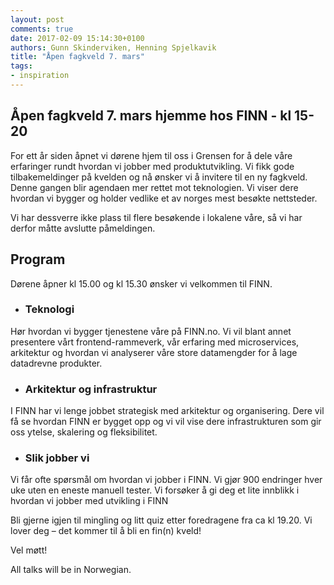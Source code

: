 ```yaml
---
layout: post
comments: true
date: 2017-02-09 15:14:30+0100
authors: Gunn Skinderviken, Henning Spjelkavik
title: "Åpen fagkveld 7. mars"
tags:
- inspiration
---
```


## Åpen fagkveld 7. mars hjemme hos FINN - kl 15-20

For ett år siden åpnet vi dørene hjem til oss i Grensen for å dele våre erfaringer rundt hvordan vi jobber med produktutvikling. Vi fikk gode tilbakemeldinger på kvelden og nå ønsker vi å invitere til en ny fagkveld. Denne gangen blir agendaen mer rettet mot teknologien. Vi viser dere hvordan vi bygger og holder vedlike et av norges mest besøkte nettsteder.

Vi har dessverre ikke plass til flere besøkende i lokalene våre, så vi har derfor måtte avslutte påmeldingen.

## Program
Dørene åpner kl 15.00 og kl 15.30 ønsker vi velkommen til FINN.

- ### Teknologi
Hør hvordan vi bygger tjenestene våre på FINN.no. Vi vil blant annet presentere vårt frontend-rammeverk, vår erfaring med microservices, arkitektur og hvordan vi analyserer våre store datamengder for å lage datadrevne produkter.

- ### Arkitektur og infrastruktur
I FINN har vi lenge jobbet strategisk med arkitektur og organisering. Dere vil få se hvordan FINN er bygget opp og vi vil vise dere infrastrukturen som gir oss ytelse, skalering og fleksibilitet.

- ### Slik jobber vi
Vi får ofte spørsmål om hvordan vi jobber i FINN. Vi gjør 900 endringer hver uke uten en eneste manuell tester. Vi forsøker å gi deg et lite innblikk i hvordan vi jobber med utvikling i FINN

Bli gjerne igjen til mingling og litt quiz etter foredragene fra ca kl 19.20.  Vi lover deg – det kommer til å bli en fin(n) kveld!

Vel møtt!



All talks will be in Norwegian.
